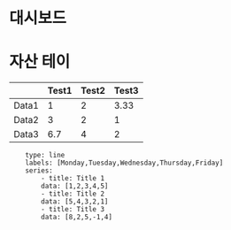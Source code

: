 # 대시보드


# 자산 테이


|       | Test1 | Test2 | Test3 |
| ----- | ----- | ----- | ----- |
| Data1 | 1     | 2     | 3.33  |
| Data2 | 3     | 2     | 1     |
| Data3 | 6.7   | 4     | 2     |


```chart
    type: line
    labels: [Monday,Tuesday,Wednesday,Thursday,Friday]
    series:
        - title: Title 1
        data: [1,2,3,4,5]
        - title: Title 2
        data: [5,4,3,2,1]
        - title: Title 3
        data: [8,2,5,-1,4]
```

